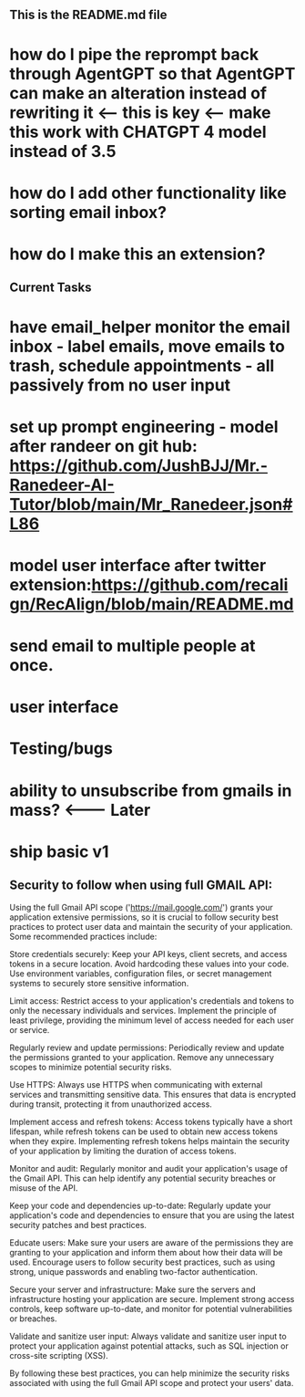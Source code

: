 ## This is the README.md file 
 # how do I pipe the reprompt back through AgentGPT so that AgentGPT can make an alteration instead of rewriting it <-- this is key <-- make this work with CHATGPT 4 model instead of 3.5 
 # how do I add other functionality like sorting email inbox? 
 # how do I make this an extension? 


## Current Tasks  

# have email_helper monitor the email inbox - label emails, move emails to trash, schedule appointments - all passively from no user input 

# set up prompt engineering - model after randeer on git hub: https://github.com/JushBJJ/Mr.-Ranedeer-AI-Tutor/blob/main/Mr_Ranedeer.json#L86 

# model user interface after twitter extension:https://github.com/recalign/RecAlign/blob/main/README.md 

# send email to multiple people at once. 
# user interface 

# Testing/bugs 

# ability to unsubscribe from gmails in mass? <--- Later 


# ship basic v1 


## Security to follow when using full GMAIL API: 

Using the full Gmail API scope ('https://mail.google.com/') grants your application extensive permissions, so it is crucial to follow security best practices to protect user data and maintain the security of your application. Some recommended practices include:

Store credentials securely: Keep your API keys, client secrets, and access tokens in a secure location. Avoid hardcoding these values into your code. Use environment variables, configuration files, or secret management systems to securely store sensitive information.

Limit access: Restrict access to your application's credentials and tokens to only the necessary individuals and services. Implement the principle of least privilege, providing the minimum level of access needed for each user or service.

Regularly review and update permissions: Periodically review and update the permissions granted to your application. Remove any unnecessary scopes to minimize potential security risks.

Use HTTPS: Always use HTTPS when communicating with external services and transmitting sensitive data. This ensures that data is encrypted during transit, protecting it from unauthorized access.

Implement access and refresh tokens: Access tokens typically have a short lifespan, while refresh tokens can be used to obtain new access tokens when they expire. Implementing refresh tokens helps maintain the security of your application by limiting the duration of access tokens.

Monitor and audit: Regularly monitor and audit your application's usage of the Gmail API. This can help identify any potential security breaches or misuse of the API.

Keep your code and dependencies up-to-date: Regularly update your application's code and dependencies to ensure that you are using the latest security patches and best practices.

Educate users: Make sure your users are aware of the permissions they are granting to your application and inform them about how their data will be used. Encourage users to follow security best practices, such as using strong, unique passwords and enabling two-factor authentication.

Secure your server and infrastructure: Make sure the servers and infrastructure hosting your application are secure. Implement strong access controls, keep software up-to-date, and monitor for potential vulnerabilities or breaches.

Validate and sanitize user input: Always validate and sanitize user input to protect your application against potential attacks, such as SQL injection or cross-site scripting (XSS).

By following these best practices, you can help minimize the security risks associated with using the full Gmail API scope and protect your users' data.